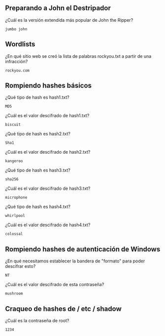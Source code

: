## Preparando a John el Destripador

¿Cuál es la versión extendida más popular de John the Ripper?

    jumbo john

## Wordlists

¿En qué sitio web se creó la lista de palabras rockyou.txt a partir de una infracción?

    rockyou.com

## Rompiendo hashes básicos

¿Qué tipo de hash es hash1.txt?
    
    MD5

¿Cuál es el valor descifrado de hash1.txt?
 
    biscuit

¿Qué tipo de hash es hash2.txt?
 
    Sha1

¿Cuál es el valor descifrado de hash2.txt?
 
    kangeroo

¿Qué tipo de hash es hash3.txt?
 
    sha256

¿Cuál es el valor descifrado de hash3.txt?
 
    microphone

¿Qué tipo de hash es hash4.txt?
 
    whirlpool

¿Cuál es el valor descifrado de hash4.txt?
 
    colossal

## Rompiendo hashes de autenticación de Windows

¿En qué necesitamos establecer la bandera de "formato" para poder descifrar esto?
 
    NT

¿Cuál es el valor descifrado de esta contraseña?
 
    mushroom

## Craqueo de hashes de / etc / shadow  

¿Cuál es la contraseña de root?

    1234